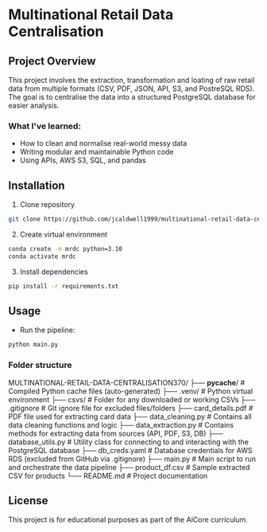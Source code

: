 # Multinational Retail Data Centralisation

## Project Overview
This project involves the extraction, transformation and loating of raw retail data from multiple formats (CSV, PDF, JSON, API, S3, and PostreSQL RDS).
The goal is to centralise the data into a structured PostgreSQL database for easier analysis.

### What I've learned:
- How to clean and normalise real-world messy data
- Writing modular and maintainable Python code
- Using APIs, AWS S3, SQL, and pandas

## Installation
1. Clone repository
```bash
git clone https://github.com/jcaldwell1999/multinational-retail-data-centralisation370.git
```
2. Create virtual environment
```bash
conda create -n mrdc python=3.10
conda activate mrdc
```
3. Install dependencies
```bash
pip install -r requirements.txt
```

## Usage
- Run the pipeline:
```bash
python main.py
```

### Folder structure
MULTINATIONAL-RETAIL-DATA-CENTRALISATION370/
├── __pycache__/                  # Compiled Python cache files (auto-generated)
├── .venv/                        # Python virtual environment
├── csvs/                         # Folder for any downloaded or working CSVs
├── .gitignore                    # Git ignore file for excluded files/folders
├── card_details.pdf             # PDF file used for extracting card data
├── data_cleaning.py             # Contains all data cleaning functions and logic
├── data_extraction.py           # Contains methods for extracting data from sources (API, PDF, S3, DB)
├── database_utils.py            # Utility class for connecting to and interacting with the PostgreSQL database
├── db_creds.yaml                # Database credentials for AWS RDS (excluded from GitHub via .gitignore)
├── main.py                      # Main script to run and orchestrate the data pipeline
├── product_df.csv               # Sample extracted CSV for products 
└── README.md                    # Project documentation

## License

This project is for educational purposes as part of the AiCore curriculum.